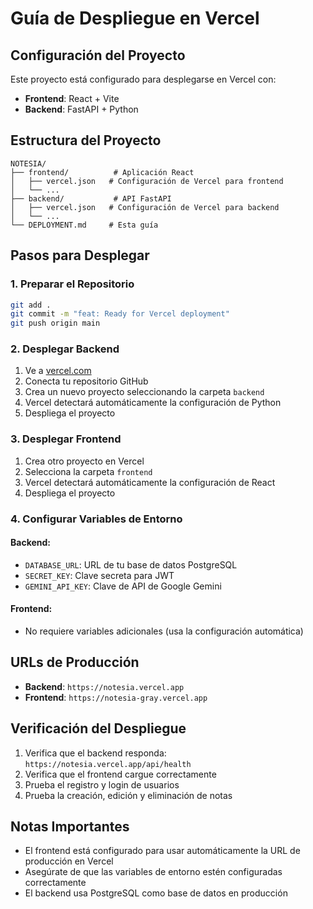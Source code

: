 # Guía de Despliegue en Vercel

## Configuración del Proyecto

Este proyecto está configurado para desplegarse en Vercel con:
- **Frontend**: React + Vite
- **Backend**: FastAPI + Python

## Estructura del Proyecto

```
NOTESIA/
├── frontend/          # Aplicación React
│   ├── vercel.json   # Configuración de Vercel para frontend
│   └── ...
├── backend/           # API FastAPI
│   ├── vercel.json   # Configuración de Vercel para backend
│   └── ...
└── DEPLOYMENT.md     # Esta guía
```

## Pasos para Desplegar

### 1. Preparar el Repositorio
```bash
git add .
git commit -m "feat: Ready for Vercel deployment"
git push origin main
```

### 2. Desplegar Backend
1. Ve a [vercel.com](https://vercel.com)
2. Conecta tu repositorio GitHub
3. Crea un nuevo proyecto seleccionando la carpeta `backend`
4. Vercel detectará automáticamente la configuración de Python
5. Despliega el proyecto

### 3. Desplegar Frontend
1. Crea otro proyecto en Vercel
2. Selecciona la carpeta `frontend`
3. Vercel detectará automáticamente la configuración de React
4. Despliega el proyecto

### 4. Configurar Variables de Entorno

#### Backend:
- `DATABASE_URL`: URL de tu base de datos PostgreSQL
- `SECRET_KEY`: Clave secreta para JWT
- `GEMINI_API_KEY`: Clave de API de Google Gemini

#### Frontend:
- No requiere variables adicionales (usa la configuración automática)

## URLs de Producción

- **Backend**: `https://notesia.vercel.app`
- **Frontend**: `https://notesia-gray.vercel.app`

## Verificación del Despliegue

1. Verifica que el backend responda: `https://notesia.vercel.app/api/health`
2. Verifica que el frontend cargue correctamente
3. Prueba el registro y login de usuarios
4. Prueba la creación, edición y eliminación de notas

## Notas Importantes

- El frontend está configurado para usar automáticamente la URL de producción en Vercel
- Asegúrate de que las variables de entorno estén configuradas correctamente
- El backend usa PostgreSQL como base de datos en producción